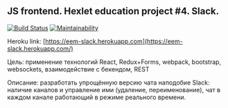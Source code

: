 ## JS frontend. Hexlet education project #4. Slack.

[![Build Status](https://travis-ci.org/UnnamedHero/project-lvl4-s227.svg?branch=master)](https://travis-ci.org/UnnamedHero/project-lvl4-s227)
[![Maintainability](https://api.codeclimate.com/v1/badges/e05e3a5400414c1a86f3/maintainability)](https://codeclimate.com/github/UnnamedHero/project-lvl4-s227/maintainability)

Heroku link: [https://eem-slack.herokuapp.com](https://eem-slack.herokuapp.com/)

Цель: применение технологий React, Redux+Forms, webpack, bootstrap, websockets, взаимодействие с бекендом, REST

Описание: разработать упрощённую версию чата наподобие Slack: наличие каналов и управление ими (удаление, переименование), чат в каждом канале работающий в режиме реального времени.